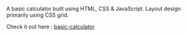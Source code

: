 A basic calculator built using HTML, CSS & JavaScript. Layout design primarily using CSS grid.

Check it out here : [basic-calculator](https://baibhavjoshi.github.io/basic-calculator/)
